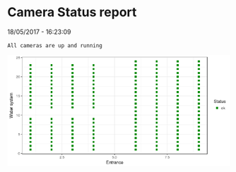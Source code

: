 Camera Status report
================
18/05/2017 - 16:23:09

    All cameras are up and running

![](camreport_files/figure-markdown_github/unnamed-chunk-2-1.png)
